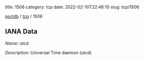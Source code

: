 title: 1506
category: tcp
date: 2022-02-10T22:46:10
slug: tcp/1506

[portdb](/) / [tcp](/category/tcp.html) / 1506


## IANA Data

_Name:_ utcd

_Description:_ Universal Time daemon (utcd)

